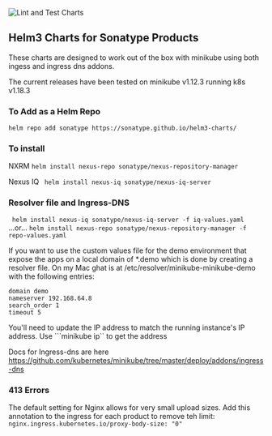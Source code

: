 ![Lint and Test Charts](https://github.com/sonatype/helm3-charts/workflows/Lint%20and%20Test%20Charts/badge.svg)

## Helm3 Charts for Sonatype Products

These charts are designed to work out of the box with minikube using both ingess and ingress dns addons.

The current releases have been tested on minikube v1.12.3 running k8s v1.18.3

### To Add as a Helm Repo

```helm repo add sonatype https://sonatype.github.io/helm3-charts/ ```

### To install

NXRM
```helm install nexus-repo sonatype/nexus-repository-manager```

Nexus IQ
``` helm install nexus-iq sonatype/nexus-iq-server```

### Resolver file and Ingress-DNS

``` helm install nexus-iq sonatype/nexus-iq-server -f iq-values.yaml``` 
...or...
```helm install nexus-repo sonatype/nexus-repository-manager -f repo-values.yaml```

If you want to use the custom values file for the demo environment that expose the apps on a local domain of *.demo which is done by creating a resolver file. On my Mac ghat is at /etc/resolver/minikube-minikube-demo with the following entries:
```
domain demo
nameserver 192.168.64.8
search_order 1
timeout 5
```

You'll need to update the IP address to match the running instance's IP address.
Use ```minikube ip`` to get the address

Docs for Ingress-dns are here
https://github.com/kubernetes/minikube/tree/master/deploy/addons/ingress-dns

### 413 Errors
The default setting for Nginx allows for very small upload sizes. Add this annotation to the ingress for each product to remove teh limit:
```nginx.ingress.kubernetes.io/proxy-body-size: "0"```
